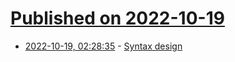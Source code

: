 # [Published on 2022-10-19](index.md)

* [2022-10-19, 02:28:35](https://lobste.rs/s/4n0kz8/syntax_design) - [Syntax design](https://cs.lmu.edu/~ray/notes/syntaxdesign/)
